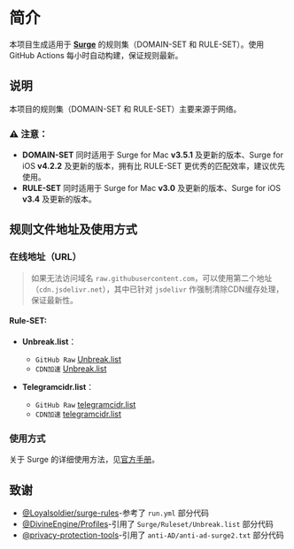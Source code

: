 # 简介

本项目生成适用于 [**Surge**](https://nssurge.com) 的规则集（DOMAIN-SET 和 RULE-SET）。使用 GitHub Actions 每小时自动构建，保证规则最新。

## 说明

本项目的规则集（DOMAIN-SET 和 RULE-SET）主要来源于网络。

### ⚠️ 注意：

- **DOMAIN-SET** 同时适用于 Surge for Mac **v3.5.1** 及更新的版本、Surge for iOS **v4.2.2** 及更新的版本，拥有比 RULE-SET 更优秀的匹配效率，建议优先使用。
- **RULE-SET** 同时适用于 Surge for Mac **v3.0** 及更新的版本、Surge for iOS **v3.4** 及更新的版本。

## 规则文件地址及使用方式

### 在线地址（URL）

> 如果无法访问域名 `raw.githubusercontent.com`，可以使用第二个地址（`cdn.jsdelivr.net`），其中已针对 `jsdelivr` 作强制清除CDN缓存处理，保证最新性。

#### Rule-SET:

- **Unbreak.list**：
  -  `GitHub Raw` [Unbreak.list](https://raw.githubusercontent.com/mangoclover/Surge-Rules/release/Ruleset/Unbreak.list)
  -  `CDN加速` [Unbreak.list](https://cdn.jsdelivr.net/gh/mangoclover/Surge-Rules@release/Ruleset/Unbreak.list)
  
- **Telegramcidr.list**：
  -  `GitHub Raw` [telegramcidr.list](https://raw.githubusercontent.com/mangoclover/Surge-Rules/release/Ruleset/telegramcidr.list)
  -  `CDN加速` [telegramcidr.list](https://cdn.jsdelivr.net/gh/mangoclover/Surge-Rules@release/Ruleset/telegramcidr.list)
  
### 使用方式

关于 Surge 的详细使用方法，见[官方手册](https://manual.nssurge.com)。

## 致谢

- [@Loyalsoldier/surge-rules](https://github.com/Loyalsoldier/surge-rules)-参考了 `run.yml` 部分代码
- [@DivineEngine/Profiles](https://github.com/DivineEngine/Profiles/tree/master/Surge/Ruleset)-引用了 `Surge/Ruleset/Unbreak.list` 部分代码
- [@privacy-protection-tools](https://github.com/privacy-protection-tools/anti-AD)-引用了 `anti-AD/anti-ad-surge2.txt` 部分代码
